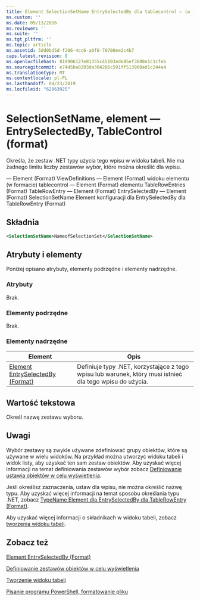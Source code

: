 ```yaml
---
title: Element SelectionSetName EntrySelectedBy dla tablecontrol — (w formacie) | Dokumentacja firmy Microsoft
ms.custom: ''
ms.date: 09/13/2016
ms.reviewer: ''
ms.suite: ''
ms.tgt_pltfrm: ''
ms.topic: article
ms.assetid: 5dd0bd5d-f206-4cc6-a0f8-70700ee2c4b7
caps.latest.revision: 8
ms.openlocfilehash: 819906127e81355c45103ede85ef3608e1c1cfeb
ms.sourcegitcommit: e7445ba8203da304286c591ff513900ad1c244a4
ms.translationtype: MT
ms.contentlocale: pl-PL
ms.lasthandoff: 04/23/2019
ms.locfileid: "62063925"
---
```

# <a name="selectionsetname-element-for-entryselectedby-for-tablecontrol-format"></a>SelectionSetName, element — EntrySelectedBy, TableControl (format)

Określa, że zestaw .NET typy użycia tego wpisu w widoku tabeli. Nie ma żadnego limitu liczby zestawów wybór, które można określić dla wpisu.

— Element (Format) ViewDefinitions — Element (Format) widoku elementu (w formacie) tablecontrol — Element (Format) elementu TableRowEntries (Format) TableRowEntry — Element (Format) EntrySelectedBy — Element (Format) SelectionSetName Element konfiguracji dla EntrySelectedBy dla TableRowEntry (Format)

## <a name="syntax"></a>Składnia

```xml
<SelectionSetName>NameofSelectionSet</SelectionSetName>
```

## <a name="attributes-and-elements"></a>Atrybuty i elementy

Poniżej opisano atrybuty, elementy podrzędne i elementy nadrzędne.

### <a name="attributes"></a>Atrybuty

Brak.

### <a name="child-elements"></a>Elementy podrzędne

Brak.

### <a name="parent-elements"></a>Elementy nadrzędne

|Element|Opis|
|-------------|-----------------|
|[Element EntrySelectedBy (Format)](./entryselectedby-element-for-tablerowentry-for-tablecontrol-format.md)|Definiuje typy .NET, korzystające z tego wpisu lub warunek, który musi istnieć dla tego wpisu do użycia.|

## <a name="text-value"></a>Wartość tekstowa

Określ nazwę zestawu wyboru.

## <a name="remarks"></a>Uwagi

Wybór zestawy są zwykle używane zdefiniować grupy obiektów, które są używane w wielu widoków. Na przykład można utworzyć widoku tabeli i widok listy, aby uzyskać ten sam zestaw obiektów. Aby uzyskać więcej informacji na temat definiowania zestawów wybór zobacz [Definiowanie ustawia obiektów w celu wyświetlenia](./defining-selection-sets.md).

Jeśli określisz zaznaczenia, ustaw dla wpisu, nie można określić nazwę typu. Aby uzyskać więcej informacji na temat sposobu określania typu .NET, zobacz [TypeName Element dla EntrySelectedBy dla TableRowEntry (Format)](./typename-element-for-entryselectedby-for-tablecontrol-format.md).

Aby uzyskać więcej informacji o składnikach w widoku tabeli, zobacz [tworzenia widoku tabeli](./creating-a-table-view.md).

## <a name="see-also"></a>Zobacz też

[Element EntrySelectedBy (Format)](./entryselectedby-element-for-tablerowentry-for-tablecontrol-format.md)

[Definiowanie zestawów obiektów w celu wyświetlenia](./defining-selection-sets.md)

[Tworzenie widoku tabeli](./creating-a-table-view.md)

[Pisanie programu PowerShell, formatowanie pliku](./writing-a-powershell-formatting-file.md)

